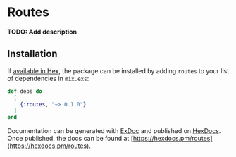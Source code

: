 # Routes

**TODO: Add description**

## Installation

If [available in Hex](https://hex.pm/docs/publish), the package can be installed
by adding `routes` to your list of dependencies in `mix.exs`:

```elixir
def deps do
  [
    {:routes, "~> 0.1.0"}
  ]
end
```

Documentation can be generated with [ExDoc](https://github.com/elixir-lang/ex_doc)
and published on [HexDocs](https://hexdocs.pm). Once published, the docs can
be found at [https://hexdocs.pm/routes](https://hexdocs.pm/routes).

